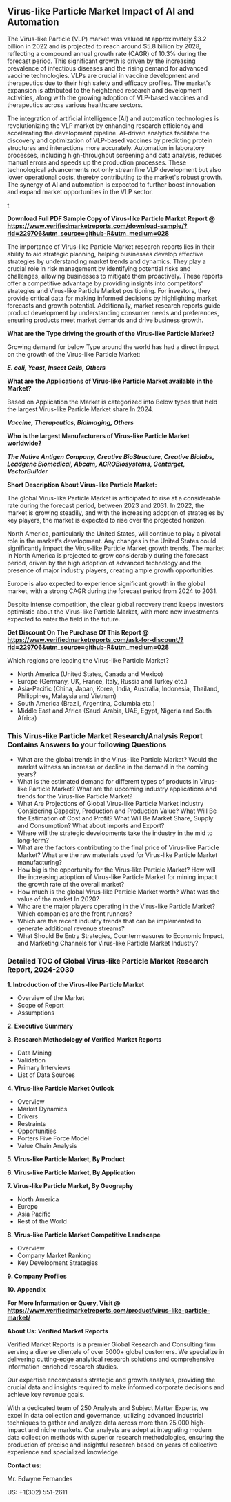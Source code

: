 <h2>Virus-like Particle Market Impact of AI and Automation</h2><p>The Virus-like Particle (VLP) market was valued at approximately $3.2 billion in 2022 and is projected to reach around $5.8 billion by 2028, reflecting a compound annual growth rate (CAGR) of 10.3% during the forecast period. This significant growth is driven by the increasing prevalence of infectious diseases and the rising demand for advanced vaccine technologies. VLPs are crucial in vaccine development and therapeutics due to their high safety and efficacy profiles. The market's expansion is attributed to the heightened research and development activities, along with the growing adoption of VLP-based vaccines and therapeutics across various healthcare sectors.</p><p>The integration of artificial intelligence (AI) and automation technologies is revolutionizing the VLP market by enhancing research efficiency and accelerating the development pipeline. AI-driven analytics facilitate the discovery and optimization of VLP-based vaccines by predicting protein structures and interactions more accurately. Automation in laboratory processes, including high-throughput screening and data analysis, reduces manual errors and speeds up the production processes. These technological advancements not only streamline VLP development but also lower operational costs, thereby contributing to the market's robust growth. The synergy of AI and automation is expected to further boost innovation and expand market opportunities in the VLP sector.</p>t</p><p id="" class=""><strong>Download Full PDF Sample Copy of Virus-like Particle Market Report @ <a href="https://www.verifiedmarketreports.com/download-sample/?rid=229706&utm_source=github-R&utm_medium=028" target="_blank">https://www.verifiedmarketreports.com/download-sample/?rid=229706&utm_source=github-R&utm_medium=028</a></strong></p><p>The importance of&nbsp;Virus-like Particle Market research reports lies in their ability to aid strategic planning, helping businesses develop effective strategies by understanding market trends and dynamics. They play a crucial role in risk management by identifying potential risks and challenges, allowing businesses to mitigate them proactively. These reports offer a competitive advantage by providing insights into competitors' strategies and Virus-like Particle Market positioning. For investors, they provide critical data for making informed decisions by highlighting market forecasts and growth potential. Additionally, market research reports guide product development by understanding consumer needs and preferences, ensuring products meet market demands and drive business growth.</p><p><strong>What are the&nbsp;Type driving the growth of the Virus-like Particle Market?</strong></p><p id="" class="">Growing demand for below Type around the world has had a direct impact on the growth of the Virus-like Particle Market:</p><em><strong>E. coli, Yeast, Insect Cells, Others</strong></em></p><strong>What are the&nbsp;Applications&nbsp;of Virus-like Particle Market available in the Market?</strong></p><p id="" class="">Based on Application the Market is categorized into Below types that held the largest Virus-like Particle Market share In 2024.</p><em><strong>Vaccine, Therapeutics, Bioimaging, Others</strong></em></p><strong>Who is the largest Manufacturers of Virus-like Particle Market worldwide?</strong></p><p><em><strong>The Native Antigen Company, Creative BioStructure, Creative Biolabs, Leadgene Biomedical, Abcam, ACROBiosystems, Gentarget, VectorBuilder</strong></em></p><p id="" class=""><strong>Short Description About Virus-like Particle Market:</strong></p><p>The global Virus-like Particle Market is anticipated to rise at a considerable rate during the forecast period, between 2023 and 2031. In 2022, the market is growing steadily, and with the increasing adoption of strategies by key players, the market is expected to rise over the projected horizon.</p><p>North America, particularly the United States, will continue to play a pivotal role in the market's development. Any changes in the United States could significantly impact the Virus-like Particle Market growth trends. The market in North America is projected to grow considerably during the forecast period, driven by the high adoption of advanced technology and the presence of major industry players, creating ample growth opportunities.</p><p>Europe is also expected to experience significant growth in the global market, with a strong CAGR during the forecast period from 2024 to 2031.</p><p>Despite intense competition, the clear global recovery trend keeps investors optimistic about the Virus-like Particle Market, with more new investments expected to enter the field in the future.</p><p id="" class=""><strong>Get Discount On The Purchase Of This Report @ <a href="https://www.verifiedmarketreports.com/ask-for-discount/?rid=229706&utm_source=github-R&utm_medium=028" target="_blank">https://www.verifiedmarketreports.com/ask-for-discount/?rid=229706&utm_source=github-R&utm_medium=028</a></strong></p>Which regions are leading the Virus-like Particle Market?</p><ul><li>North America (United States, Canada and Mexico)</li><li>Europe (Germany, UK, France, Italy, Russia and Turkey etc.)</li><li>Asia-Pacific (China, Japan, Korea, India, Australia, Indonesia, Thailand, Philippines, Malaysia and Vietnam)</li><li>South America (Brazil, Argentina, Columbia etc.)</li><li>Middle East and Africa (Saudi Arabia, UAE, Egypt, Nigeria and South Africa)</li></ul><h3 id="" class="">This Virus-like Particle Market Research/Analysis Report Contains Answers to your following Questions</h3><ul><li>What are the global trends in the Virus-like Particle Market? Would the market witness an increase or decline in the demand in the coming years?</li><li>What is the estimated demand for different types of products in Virus-like Particle Market? What are the upcoming industry applications and trends for the Virus-like Particle Market?</li><li>What Are Projections of Global Virus-like Particle Market Industry Considering Capacity, Production and Production Value? What Will Be the Estimation of Cost and Profit? What Will Be Market Share, Supply and Consumption? What about imports and Export?</li><li>Where will the strategic developments take the industry in the mid to long-term?</li><li>What are the factors contributing to the final price of Virus-like Particle Market? What are the raw materials used for Virus-like Particle Market manufacturing?</li><li>How big is the opportunity for the Virus-like Particle Market? How will the increasing adoption of Virus-like Particle Market for mining impact the growth rate of the overall market?</li><li>How much is the global Virus-like Particle Market worth? What was the value of the market In 2020?</li><li>Who are the major players operating in the Virus-like Particle Market? Which companies are the front runners?</li><li>Which are the recent industry trends that can be implemented to generate additional revenue streams?</li><li>What Should Be Entry Strategies, Countermeasures to Economic Impact, and Marketing Channels for Virus-like Particle Market Industry?</li></ul><h3 id="" class="">Detailed TOC of Global Virus-like Particle Market Research Report, 2024-2030</h3><p id="" class=""><strong>1. Introduction of the Virus-like Particle Market</strong></p><ul><li>Overview of the Market</li><li>Scope of Report</li><li>Assumptions</li></ul><p id="" class=""><strong>2. Executive Summary</strong></p><p id="" class=""><strong>3. Research Methodology of Verified Market Reports</strong></p><ul><li>Data Mining</li><li>Validation</li><li>Primary Interviews</li><li>List of Data Sources</li></ul><p id="" class=""><strong>4. Virus-like Particle Market Outlook</strong></p><ul><li>Overview</li><li>Market Dynamics</li><li>Drivers</li><li>Restraints</li><li>Opportunities</li><li>Porters Five Force Model</li><li>Value Chain Analysis</li></ul><p id="" class=""><strong>5. Virus-like Particle Market, By Product</strong></p><p id="" class=""><strong>6. Virus-like Particle Market, By Application</strong></p><p id="" class=""><strong>7. Virus-like Particle Market, By Geography</strong></p><ul><li>North America</li><li>Europe</li><li>Asia Pacific</li><li>Rest of the World</li></ul><p id="" class=""><strong>8. Virus-like Particle Market Competitive Landscape</strong></p><ul><li>Overview</li><li>Company Market Ranking</li><li>Key Development Strategies</li></ul><p id="" class=""><strong>9. Company Profiles</strong></p><p id="" class=""><strong>10. Appendix</strong></p><p id="" class=""><strong>For More Information or Query, Visit @ <a href="https://www.verifiedmarketreports.com/product/virus-like-particle-market/" target="_blank">https://www.verifiedmarketreports.com/product/virus-like-particle-market/</a></strong></p><p id="" class=""><strong>About Us: Verified Market Reports</strong></p><p id="" class="">Verified Market Reports is a premier Global Research and Consulting firm serving a diverse clientele of over 5000+ global customers. We specialize in delivering cutting-edge analytical research solutions and comprehensive information-enriched research studies.</p><p id="" class="">Our expertise encompasses strategic and growth analyses, providing the crucial data and insights required to make informed corporate decisions and achieve key revenue goals.</p><p id="" class="">With a dedicated team of 250 Analysts and Subject Matter Experts, we excel in data collection and governance, utilizing advanced industrial techniques to gather and analyze data across more than 25,000 high-impact and niche markets. Our analysts are adept at integrating modern data collection methods with superior research methodologies, ensuring the production of precise and insightful research based on years of collective experience and specialized knowledge.</p><p id="" class=""><strong>Contact us:</strong></p><p id="" class="">Mr. Edwyne Fernandes</p><p id="" class="">US: +1(302) 551-2611</p>